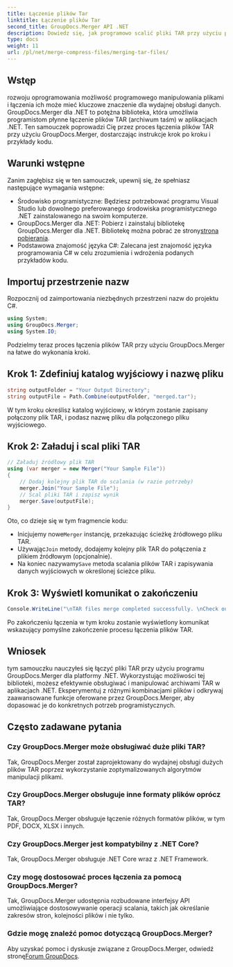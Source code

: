 ```yaml
---
title: Łączenie plików Tar
linktitle: Łączenie plików Tar
second_title: GroupDocs.Merger API .NET
description: Dowiedz się, jak programowo scalić pliki TAR przy użyciu programu GroupDocs.Merger dla platformy .NET. Postępuj zgodnie z naszym przewodnikiem krok po kroku, aby efektywnie obsługiwać archiwa TAR.
type: docs
weight: 11
url: /pl/net/merge-compress-files/merging-tar-files/
---
```

## Wstęp
rozwoju oprogramowania możliwość programowego manipulowania plikami i łączenia ich może mieć kluczowe znaczenie dla wydajnej obsługi danych. GroupDocs.Merger dla .NET to potężna biblioteka, która umożliwia programistom płynne łączenie plików TAR (archiwum taśm) w aplikacjach .NET. Ten samouczek poprowadzi Cię przez proces łączenia plików TAR przy użyciu GroupDocs.Merger, dostarczając instrukcje krok po kroku i przykłady kodu.
## Warunki wstępne
Zanim zagłębisz się w ten samouczek, upewnij się, że spełniasz następujące wymagania wstępne:
- Środowisko programistyczne: Będziesz potrzebować programu Visual Studio lub dowolnego preferowanego środowiska programistycznego .NET zainstalowanego na swoim komputerze.
-  GroupDocs.Merger dla .NET: Pobierz i zainstaluj bibliotekę GroupDocs.Merger dla .NET. Bibliotekę można pobrać ze strony[strona pobierania](https://releases.groupdocs.com/merger/net/).
- Podstawowa znajomość języka C#: Zalecana jest znajomość języka programowania C# w celu zrozumienia i wdrożenia podanych przykładów kodu.

## Importuj przestrzenie nazw
Rozpocznij od zaimportowania niezbędnych przestrzeni nazw do projektu C#.

```csharp
using System; 
using GroupDocs.Merger;
using System.IO;
```

Podzielmy teraz proces łączenia plików TAR przy użyciu GroupDocs.Merger na łatwe do wykonania kroki.
## Krok 1: Zdefiniuj katalog wyjściowy i nazwę pliku
```csharp
string outputFolder = "Your Output Directory";
string outputFile = Path.Combine(outputFolder, "merged.tar");
```
W tym kroku określisz katalog wyjściowy, w którym zostanie zapisany połączony plik TAR, i podasz nazwę pliku dla połączonego pliku wyjściowego.
## Krok 2: Załaduj i scal pliki TAR
```csharp
// Załaduj źródłowy plik TAR
using (var merger = new Merger("Your Sample File"))
{
    // Dodaj kolejny plik TAR do scalania (w razie potrzeby)
    merger.Join("Your Sample File");
    // Scal pliki TAR i zapisz wynik
    merger.Save(outputFile);
}
```
Oto, co dzieje się w tym fragmencie kodu:
-  Inicjujemy nowe`Merger` instancję, przekazując ścieżkę źródłowego pliku TAR.
-  Używając`Join` metody, dodajemy kolejny plik TAR do połączenia z plikiem źródłowym (opcjonalnie).
-  Na koniec nazywamy`Save` metoda scalania plików TAR i zapisywania danych wyjściowych w określonej ścieżce pliku.
## Krok 3: Wyświetl komunikat o zakończeniu
```csharp
Console.WriteLine("\nTAR files merge completed successfully. \nCheck output in {0}", outputFolder);
```
Po zakończeniu łączenia w tym kroku zostanie wyświetlony komunikat wskazujący pomyślne zakończenie procesu łączenia plików TAR.

## Wniosek
tym samouczku nauczyłeś się łączyć pliki TAR przy użyciu programu GroupDocs.Merger dla platformy .NET. Wykorzystując możliwości tej biblioteki, możesz efektywnie obsługiwać i manipulować archiwami TAR w aplikacjach .NET. Eksperymentuj z różnymi kombinacjami plików i odkrywaj zaawansowane funkcje oferowane przez GroupDocs.Merger, aby dopasować je do konkretnych potrzeb programistycznych.

## Często zadawane pytania
### Czy GroupDocs.Merger może obsługiwać duże pliki TAR?
Tak, GroupDocs.Merger został zaprojektowany do wydajnej obsługi dużych plików TAR poprzez wykorzystanie zoptymalizowanych algorytmów manipulacji plikami.
### Czy GroupDocs.Merger obsługuje inne formaty plików oprócz TAR?
Tak, GroupDocs.Merger obsługuje łączenie różnych formatów plików, w tym PDF, DOCX, XLSX i innych.
### Czy GroupDocs.Merger jest kompatybilny z .NET Core?
Tak, GroupDocs.Merger obsługuje .NET Core wraz z .NET Framework.
### Czy mogę dostosować proces łączenia za pomocą GroupDocs.Merger?
Tak, GroupDocs.Merger udostępnia rozbudowane interfejsy API umożliwiające dostosowywanie operacji scalania, takich jak określanie zakresów stron, kolejności plików i nie tylko.
### Gdzie mogę znaleźć pomoc dotyczącą GroupDocs.Merger?
 Aby uzyskać pomoc i dyskusje związane z GroupDocs.Merger, odwiedź stronę[Forum GroupDocs](https://forum.groupdocs.com/c/merger/32).